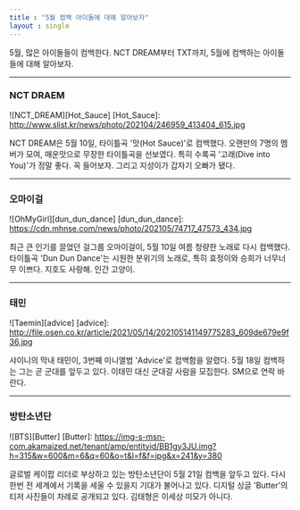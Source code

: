 ```yaml
---
title : "5월 컴백 아이돌에 대해 알아보자"
layout : single
---
```


5월, 많은 아이돌들이 컴백한다. NCT DREAM부터 TXT까지, 5월에 컴백하는 아이돌들에 대해 알아보자.

---

### NCT DRAEM
![NCT_DREAM][Hot_Sauce]
[Hot_Sauce]: http://www.slist.kr/news/photo/202104/246959_413404_615.jpg

NCT DREAM은 5월 10일, 타이틀곡 '맛(Hot Sauce)'로 컴백했다. 오랜만의 7명의 멤버가 모여, 매운맛으로 무장한 타이틀곡을 선보였다. 특히 수록곡 '고래(Dive into You)'가 정말 좋다. 꼭 들어보자. 그리고 지성이가 갑자기 오빠가 됐다. 

---

### 오마이걸
![OhMyGirl][dun_dun_dance]
[dun_dun_dance]: https://cdn.mhnse.com/news/photo/202105/74717_47573_434.jpg

최근 큰 인기를 끌었던 걸그룹 오마이걸이, 5월 10일 여름 청량한 노래로 다시 컴백했다. 타이틀곡 'Dun Dun Dance'는 시원한 분위기의 노래로, 특히 효정이와 승희가 너무너무 이쁘다. 지호도 사랑해. 인간 고양이.

---

### 태민
![Taemin][advice]
[advice]: http://file.osen.co.kr/article/2021/05/14/202105141149775283_609de679e9f36.jpg

샤이니의 막내 태민이, 3번째 미니앨범 'Advice'로 컴백함을 알렸다. 5월 18일 컴백하는 그는 곧 군대를 앞두고 있다. 이태민 대신 군대갈 사람을 모집한다. SM으로 연락 바란다.

---

### 방탄소년단
![BTS][Butter]
[Butter]: https://img-s-msn-com.akamaized.net/tenant/amp/entityid/BB1gy3JU.img?h=315&w=600&m=6&q=60&o=t&l=f&f=jpg&x=241&y=380

글로벌 케이팝 리더로 부상하고 있는 방탄소년단이 5월 21일 컴백을 앞두고 있다. 다시 한번 전 세계에서 기록을 세울 수 있을지 기대가 불어나고 있다. 디지털 싱글 'Butter'의 티저 사진들이 차례로 공개되고 있다. 김태형은 이세상 미모가 아니다.

